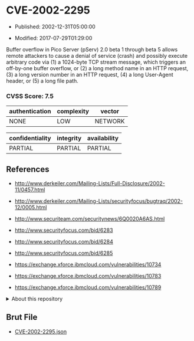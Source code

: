 # CVE-2002-2295

- Published: 2002-12-31T05:00:00

- Modified: 2017-07-29T01:29:00

Buffer overflow in Pico Server (pServ) 2.0 beta 1 through beta 5 allows remote attackers to cause a denial of service (crash) and possibly execute arbitrary code via (1) a 1024-byte TCP stream message, which triggers an off-by-one buffer overflow, or (2) a long method name in an HTTP request, (3) a long version number in an HTTP request, (4) a long User-Agent header, or (5) a long file path.

### CVSS Score: **7.5**

| authentication | complexity | vector |
| --- | --- | --- |
| NONE | LOW | NETWORK |

| confidentiality | integrity | availability |
| --- | --- | --- |
| PARTIAL | PARTIAL | PARTIAL |

## References

* http://www.derkeiler.com/Mailing-Lists/Full-Disclosure/2002-11/0457.html

* http://www.derkeiler.com/Mailing-Lists/securityfocus/bugtraq/2002-12/0005.html

* http://www.securiteam.com/securitynews/6Q0020A6AS.html

* http://www.securityfocus.com/bid/6283

* http://www.securityfocus.com/bid/6284

* http://www.securityfocus.com/bid/6285

* https://exchange.xforce.ibmcloud.com/vulnerabilities/10734

* https://exchange.xforce.ibmcloud.com/vulnerabilities/10783

* https://exchange.xforce.ibmcloud.com/vulnerabilities/10789

<details>
<summary>About this repository</summary> 

  This repository is part of the project [Live Hack CVE](https://github.com/Live-Hack-CVE). Main website can be found [www.live-hack.org](https://www.live-hack.org) 
  
  Made by [Sn0wAlice](https://github.com/Sn0wAlice) for the people that care about security and need to have a feed of the latest CVEs. Hope you enjoy it, don't forget to star the repo and follow me on [Twitter](https://twitter.com/Sn0wAlice) and [Github](https://github.com/Sn0wAlice). And that is my [personnal website](https://www.alice-snow.me/)

  - [Home Page](https://github.com/Live-Hack-CVE)
  - [Framework](https://github.com/Live-Hack-CVE/cve-framework)
  - [CVE database](https://github.com/Live-Hack-CVE/full_database)
  - [Changelog](https://github.com/Live-Hack-CVE/Changelog)
</details>

## Brut File

* [CVE-2002-2295.json](https://raw.githubusercontent.com/Live-Hack-CVE/full_database/main/cves/2002/CVE-2002-2295.json)

